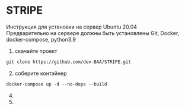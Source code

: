 # STRIPE
Инструкция для установки на сервер Ubuntu 20.04
<br />
Предварительно на сервере должны быть установлены Git, Docker, docker-compose, python3.9

1. скачайте проект
```diff
git clone https://github.com/dev-BAA/STRIPE.git
```
2. соберите контэйнер
```diff
docker-compose up -d --no-deps --build
```
4. 
5. 
